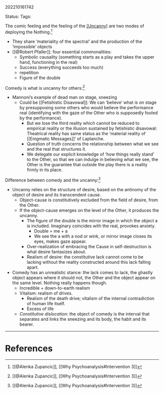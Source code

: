 202210161742

Status: 
Tags: 

The comic feeling and the feeling of the [[Uncanny]](Unheimliche) are two modes of deploying the Nothing.[^1]
* They share ‘materiality of the spectral’ and the production of the ‘impossible’ objects
* [[@Robert Pfaller]]: four essential commonalities:
	* Symbolic causality (something starts as a play and takes the upper hand, functioning in the real)
	* Success (everything succeeds too much)
	* repetition
	* Figure of the double

Comedy is what is uncanny for others:[^1]
- Mannoni’s example of dead man on stage, sneezing
	- Could be [[Fetishistic Disavowal]]: We can ‘believe’ what is on stage by presupposing some others who would believe the performance real (identifying with the gaze of the Other who is supposedly fooled by the performance).
		-  But we lose the third reality which cannot be reduced to empirical reality or the illusion sustained by fetishistic disavowal: Theatrical reality has same status as the ‘material reality of [[Enigmatic Messages]]’ of Laplanche.
		- Question of truth concerns the relationship between what we see and the real that structures it.
		-  We delegate our explicit knowledge of ‘how things really stand’ to the Other, so that we can indulge in believing what we see, the Other is the guarantee that outside the play there is a reality firmly in its place.

Difference between comedy and the uncanny:[^1]
* Uncanny relies on the structure of desire, based on the antinomy of the object of desire and its transcendent cause.
	* Object-cause is constitutively excluded from the field of desire, from the Other.
	* If the object-cause emerges on the level of the Other, it produces the uncanny.
		* The figure of the double is the mirror image in which the object a is included. Imaginary coincides with the real, provokes anxiety.
			* Double = me + a
			* We see the a with a nod or wink, or mirror image closes its eyes, makes gaze appear.
		* Over-realization of embracing the Cause in self-destruction is what desire fantasizes about.
		* Realism of desire: the constitutive lack cannot come to be lacking without the reality constructed around this lack falling apart.
* Comedy has an unrealistic stance: the lack comes to lack, the ghastly object appears where it should not, the Other and the object appear on the same level. Nothing really happens though.
	* Incredible + down-to-earth realism
	* Vitalism: realism of drives.
		* Realism of the death drive; vitalism of the internal contradiction of human life itself.
		* Excess of life
	* *Constitutive dislocation*: the object of comedy is the interval that separates and links  the sneezing and its body, the habit and its bearer.
---
# References

[^1]: [[@Alenka Zupancic]], [[Why Psychoanalysis#Intervention 3]]